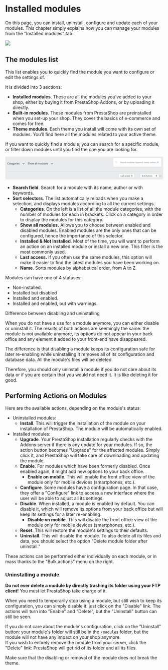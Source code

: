 # Installed modules

On this page, you can install, uninstall, configure and update each of your modules. This chapter simply explains how you can manage your modules from the "Installed modules" tab.

![](../../../../.gitbook/assets/51185201%20%285%29.png)

## The modules list <a id="Installedmodules-Themoduleslist"></a>

This list enables you to quickly find the module you want to configure or edit the settings of.

It is divided into 3 sections:

* **Installed modules**. These are all the modules you’ve added to your shop, either by buying it from PrestaShop Addons, or by uploading it directly.
* **Built-in modules**. These modules from PrestaShop are preinstalled when you set-up your shop. They cover the basics of e-commerce and comes for free.
* **Theme modules**. Each theme you install will come with its own set of modules. You’ll find here all the modules related to your active theme.

If you want to quickly find a module, you can search for a specific module, or filter down modules until you find the one you are looking for.

![](../../../../.gitbook/assets/51185200%20%285%29%20%284%29.png)

* **Search field**. Search for a module with its name, author or with keywords.
* **Sort selectors**. The list automatically reloads when you make a selection, and displays modules according to all the current settings.
  * **Categories**. On the left is a list of all the module categories, with the number of modules for each in brackets. Click on a category in order to display the modules for this category.
  * **Show all modules.** Allows you to choose between enabled and disabled modules. Enabled modules are the only ones that can be configured, hence the importance of this selector.
  * **Installed & Not Installed**. Most of the time, you will want to perform an action on an installed module or install a new one. This filter is the most commonly used.
  * **Last access.** If you often use the same modules, this option will make it easier to find the latest modules you have been working on.
  * **Name**. Sorts modules by alphabetical order, from A to Z.

Modules can have one of 4 statuses:

* Non-installed.
* Installed but disabled
* Installed and enabled.
* Installed and enabled, but with warnings.  

Difference between disabling and uninstalling

When you do not have a use for a module anymore, you can either disable or uninstall it. The results of both actions are seemingly the same: the module is not available anymore, its options do not appear in your back office and any element it added to your front-end have disappeared.

The difference is that disabling a module keeps its configuration safe for later re-enabling while uninstalling it removes all of its configuration and database data. All the module's files will be deleted.

Therefore, you should only uninstall a module if you do not care about its data or if you are certain that you would not need it. It is like deleting it for good.

## Performing Actions on Modules <a id="Installedmodules-PerformingActionsonModules"></a>

Here are the available actions, depending on the module's status:

* Uninstalled modules:
  * **Install**. This will trigger the installation of the module on your installation of PrestaShop. The module will be automatically enabled.  
* Installed modules:
  * **Upgrade**. Your PrestaShop installation regularly checks with the Addons server if there is any update for your modules. If so, the action button becomes "Upgrade" for the affected modules. Simply click it, and PrestaShop will take care of downloading and updating the module.
  * **Enable**. For modules which have been formerly disabled. Once enabled again, it might add new options to your back office.
    * **Enable on mobile**. This will enable the front office view of the module only for mobile devices \(smartphones, etc.\).
  * **Configure**. Some modules have a configuration page. In that case, they offer a "Configure" link to access a new interface where the user will be able to adjust all its settings.
  * **Disable**. When installed, a module is enabled by default. You can disable it, which will remove its options from your back office but will keep its settings for a later re-enabling.
    * **Disable on mobile**. This will disable the front office view of the module only for mobile devices \(smartphones, etc.\).
  * **Reset**. This will restore the module's settings to their defaults.
  * **Uninstall**. This will disable the module. To also delete all its files and data, you should select the option "Delete module folder after uninstall."

These actions can be performed either individually on each module, or in mass thanks to the "Bulk actions" menu on the right.

### Uninstalling a module <a id="Installedmodules-Uninstallingamodule"></a>

**Do not ever delete a module by directly trashing its folder using your FTP client!** You must let PrestaShop take charge of it.

When you need to temporarily stop using a module, but still wish to keep its configuration, you can simply disable it: just click on the "Disable" link. The actions will turn into "Enable" and "Delete", but the "Uninstall" button can still be seen.

If you do not care about the module's configuration, click on the "Uninstall" button: your module's folder will still be in the `/modules` folder, but the module will not have any impact on your shop anymore.  
If you wish to entirely remove the module from your server, click the "Delete" link: PrestaShop will get rid of its folder and all its files.

Make sure that the disabling or removal of the module does not break the theme.

